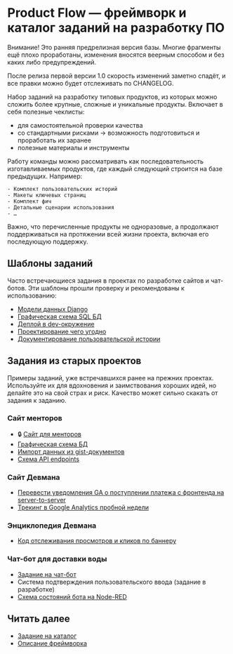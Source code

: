 # Product Flow — фреймворк и каталог заданий на разработку ПО

Внимание! Это ранняя предрелизная версия базы. Многие фрагменты ещё плохо проработаны, изменения вносятся веерным способом и без каких либо предупреждений.

После релиза первой версии 1.0 скорость изменений заметно спадёт, и все правки можно будет отслеживать по CHANGELOG.

Набор заданий на разработку типовых продуктов, из которых можно сложить более крупные, сложные и уникальные продукты. Включает в себя полезные чеклисты:

- для самостоятельной проверки качества
- со стандартными рисками → возможность подготовиться и проработать их заранее
- полезные материалы и инструменты

Работу команды можно рассматривать как последовательность изготавливаемых продуктов, где каждый следующий строится на базе предыдущих. Например:

```
- Комплект пользовательских историй
- Макеты ключевых страниц
- Комплект фич
- Детальные сценарии использования
- …
```

Важно, что перечисленные продукты не одноразовые, а продолжают поддерживаться на протяжении всей жизни проекта, включая его последующую поддержку.

## Шаблоны заданий

Часто встречающиеся задания в проектах по разработке сайтов и чат-ботов. Эти шаблоны прошли проверку и рекомендованы к использованию:

- [Модели данных Django](/products/dvmn_org/django_orm_models/assignment.yaml)
- [Графическая схема SQL БД](/products/dvmn_org/sql-db-graphical-scheme/assignment.yaml)
- [Деплой в dev-окружение](/products/dvmn_org/dev-deploy/assignment.yaml)
- [Проектирование чего угодно](/framework/product/assignment.yaml)
- [Документирование пользовательской истории](/framework/agile-user-story/assignment.yaml)

## Задания из старых проектов

Примеры заданий, уже встречавшихся ранее на прежних проектах. Используйте их для вдохновения и заимствования хороших идей, но
делайте это на свой страх и риск. Качество может сильно скакать от задания к заданию.

### Сайт менторов

- 🔒 [Сайт для менторов](https://github.com/devmanorg/mentors/tree/main/product_docs)
- [Графическая схема БД](https://gist.github.com/savilard/c1bf33d7b5116b7b74ede01ce535493c)
- [Импорт данных из gist-документов](https://gist.github.com/multipassport/06df9f08a78c463086045b80dcaf0ede)
- [Схема API endpoints](https://gist.github.com/mukhametdinovigor/320cc8f221d054b44bf3e9cbe27e1169)

### Сайт Девмана

- [Перевести уведомления GA о поступлении платежа с фронтенда на server-to-server](https://gist.github.com/pelid/eb532bebec35a3164f149480beee340d)
- [Трекинг в Google Analytics пробной недели](https://gist.github.com/pelid/749a463d3ae9f0f58addbe08bc7f2c7a)

### Энциклопедия Девмана

- [Код отслеживания просмотров и кликов по баннеру](https://gist.github.com/pelid/feea98cff321713b0c15dd05f00cf1f1)

### Чат-бот для доставки воды

- [Задание на чат-бот](https://gist.github.com/pelid/1e359675def9e816f2f0a468a537fb25)
- Система подтверждения пользовательского ввода (задание в разработке)
- [Схема состояний бота на Node-RED](https://gist.github.com/pelid/55cef07f7aef4de7e250afcf7194a2e9)

## Читать далее

- [Задание на каталог](./assignment.yaml)
- [Описание фреймворка](/framework/README.md)
